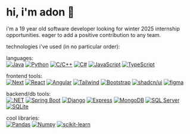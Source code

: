 # hi, i'm adon 🫡

i'm a 19 year old software developer looking for winter 2025 internship opportunities. eager to add a positive contribution to any team.

technologies i've used (in no particular order):  

languages:  
[![Java][Java.com]][Java-url]
[![Python][Python.org]][Python-url]
[![C/C++][C++.org]][C++.url]
[![C#][C#.net]][C#.url]
[![JavaScript][JavaScript.com]][JavaScript.url]
[![TypeScript][TypeScript.io]][TypeScript.url]  

frontend tools:  
[![Next][Next.js]][Next-url]
[![React][React.js]][React-url]
[![Angular][Angular.io]][Angular-url]
[![Tailwind][Tailwindcss]][Tailwind-url]
[![Bootstrap][Bootstrap.com]][Bootstrap-url]
[![shadcn/ui][shadcn/ui Badge]][shadcn/ui-url]
[![figma][figma badge]][figma-url]

backend/db tools:  
[![.NET][.NET-Badge]][.NET-url]
[![Spring Boot][SpringBoot]][SpringBoot-url]
[![Django][Django badge]][Django-url]
[![Express][Express badge]][express-url]
[![MongoDB][MongoDB.com]][MongoDB-url]
[![SQL Server][SQLServer.com]][SQLServer-url]
[![SQLite][SQLite Badge]][SQLite-url]

cool libraries:  
[![Pandas][Pandas Badge]][Pandas-url]
[![Numpy][numpy badge]][Pandas-url]
[![scikit-learn][scikit-learn badge]][scikit-learn-url]



<!-- MARKDOWN LINKS & IMAGES -->
<!-- https://www.markdownguide.org/basic-syntax/#reference-style-links -->
[Java.com]: https://img.shields.io/badge/Java-ED8B00?style=for-the-badge&logo=openjdk&logoColor=white
[Java-url]: https://java.com
[Python.org]: https://img.shields.io/badge/Python-3776AB?style=for-the-badge&logo=python&logoColor=white
[Python-url]: https://python.org
[C++.org]: https://img.shields.io/badge/C%2FC%2B%2B-00599C?style=for-the-badge&logo=c%2B%2B&logoColor=white
[C++.url]: https://cplusplus.com
[C#.net]: https://img.shields.io/badge/C%23-239120?style=for-the-badge&logo=c-sharp&logoColor=white
[C#.url]: https://docs.microsoft.com/en-us/dotnet/csharp/
[JavaScript.com]: https://img.shields.io/badge/JavaScript-F7DF1E?style=for-the-badge&logo=javascript&logoColor=black
[JavaScript.url]: https://developer.mozilla.org/en-US/docs/Web/JavaScript
[TypeScript.io]: https://img.shields.io/badge/TypeScript-007ACC?style=for-the-badge&logo=typescript&logoColor=white
[TypeScript.url]: https://www.typescriptlang.org/

[Next.js]: https://img.shields.io/badge/next.js-000000?style=for-the-badge&logo=nextdotjs&logoColor=white
[Next-url]: https://nextjs.org/
[React.js]: https://img.shields.io/badge/React-20232A?style=for-the-badge&logo=react&logoColor=61DAFB
[React-url]: https://reactjs.org/
[Angular.io]: https://img.shields.io/badge/Angular-DD0031?style=for-the-badge&logo=angular&logoColor=white
[Angular-url]: https://angular.io/
[.NET-Badge]: https://img.shields.io/badge/.NET-512BD4?logo=dotnet&logoColor=fff&style=for-the-badge
[.NET-url]: https://asp.net
[SpringBoot]: https://img.shields.io/badge/Spring%20Boot-6DB33F?logo=springboot&logoColor=fff&style=for-the-badge
[SpringBoot-url]: https://spring.io/projects/spring-boot
[Django Badge]: https://img.shields.io/badge/Django-092E20?logo=django&logoColor=fff&style=for-the-badge
[Django-url]: https://www.djangoproject.com/
[Express Badge]: https://img.shields.io/badge/Express-000?logo=express&logoColor=fff&style=for-the-badge
[express-url]: https://expressjs.com


[Bootstrap.com]: https://img.shields.io/badge/Bootstrap-563D7C?style=for-the-badge&logo=bootstrap&logoColor=white
[Bootstrap-url]: https://getbootstrap.com
[Tailwindcss]: https://img.shields.io/badge/tailwind-161D2D?style=for-the-badge&logo=tailwindcss&logoColor=16BECB
[Tailwind-url]: https://tailwindcss.com 
[shadcn/ui Badge]: https://img.shields.io/badge/shadcn%2Fui-000?logo=shadcnui&logoColor=fff&style=for-the-badge
[shadcn/ui-url]: https://ui.shadcn.com/
[Figma Badge]: https://img.shields.io/badge/Figma-F24E1E?logo=figma&logoColor=fff&style=for-the-badge
[figma-url]: https://figma.com

[MongoDB.com]: https://img.shields.io/badge/MongoDB-47A248?style=for-the-badge&logo=mongodb&logoColor=white
[MongoDB-url]: https://www.mongodb.com/
[SQLServer.com]: https://img.shields.io/badge/SQL%20Server-CC2927?style=for-the-badge&logo=microsoft-sql-server&logoColor=white
[SQLServer-url]: https://www.microsoft.com/en-us/sql-server
[SQLite Badge]: https://img.shields.io/badge/SQLite-003B57?logo=sqlite&logoColor=fff&style=for-the-badge
[SQLite-url]: https://sqlite.org

[pandas Badge]: https://img.shields.io/badge/pandas-150458?logo=pandas&logoColor=fff&style=for-the-badge
[pandas-url]: https://pandas.pydata.org/
[NumPy Badge]: https://img.shields.io/badge/NumPy-013243?logo=numpy&logoColor=fff&style=for-the-badge
[NumPy-url]: https://numpy.org
[scikit-learn badge]: https://img.shields.io/badge/scikit--learn-F7931E?logo=scikitlearn&logoColor=fff&style=for-the-badge
[scikit-learn-url]: https://scikit-learn.org
